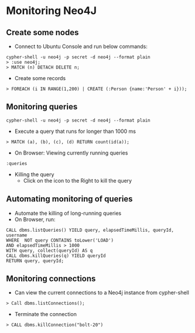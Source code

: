 # Monitoring Neo4J

## Create some nodes
- Connect to Ubuntu Console and run below commands:
```
cypher-shell -u neo4j -p secret -d neo4j --format plain
> :use neo4j;
> MATCH (n) DETACH DELETE n;
```

- Create some records
```
> FOREACH (i IN RANGE(1,200) | CREATE (:Person {name:'Person' + i}));
```

## Monitoring queries
```
cypher-shell -u neo4j -p secret -d neo4j --format plain
```

- Execute a query that runs for longer than 1000 ms
```
> MATCH (a), (b), (c), (d) RETURN count(id(a));
```

- On Browser: Viewing currently running queries
```
:queries
```

- Killing the query
  - Click on the icon to the Right to kill the query

## Automating monitoring of queries
- Automate the killing of long-running queries
- On Browser, run:
```
CALL dbms.listQueries() YIELD query, elapsedTimeMillis, queryId, username
WHERE  NOT query CONTAINS toLower('LOAD')
AND elapsedTimeMillis > 1000
WITH query, collect(queryId) AS q
CALL dbms.killQueries(q) YIELD queryId
RETURN query, queryId;
```

## Monitoring connections
- Can view the current connections to a Neo4j instance from cypher-shell
```
> Call dbms.listConnections();
```

- Terminate the connection
```
> CALL dbms.killConnection("bolt-20")
```
